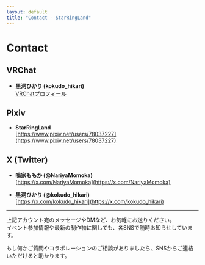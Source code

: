```yaml
---
layout: default
title: "Contact - StarRingLand"
---
```


# Contact

## VRChat

- **黒洞ひかり (kokudo_hikari)**  
  [VRChatプロフィール](https://vrchat.com/home/user/usr_6c865668-8eef-4863-81f0-46ef90afd717)  

## Pixiv

- **StarRingLand**  
  [https://www.pixiv.net/users/78037227](https://www.pixiv.net/users/78037227)

## X (Twitter)

- **鳴家ももか (@NariyaMomoka)**  
  [https://x.com/NariyaMomoka](https://x.com/NariyaMomoka)

- **黒洞ひかり (@kokudo_hikari)**  
  [https://x.com/kokudo_hikari](https://x.com/kokudo_hikari)

---

上記アカウント宛のメッセージやDMなど、お気軽にお送りください。  
イベント参加情報や最新の制作物に関しても、各SNSで随時お知らせしています。  

もし何かご質問やコラボレーションのご相談がありましたら、SNSからご連絡いただけると助かります。
